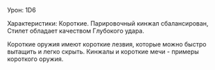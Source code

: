 Урон: 1D6

Характеристики: Короткие. Парировочный кинжал сбалансирован, Стилет обладает качеством Глубокого удара.

Короткие оружия имеют короткие лезвия, которые можно быстро вытащить и легко скрыть. Кинжалы и короткие мечи - примеры короткого оружия.